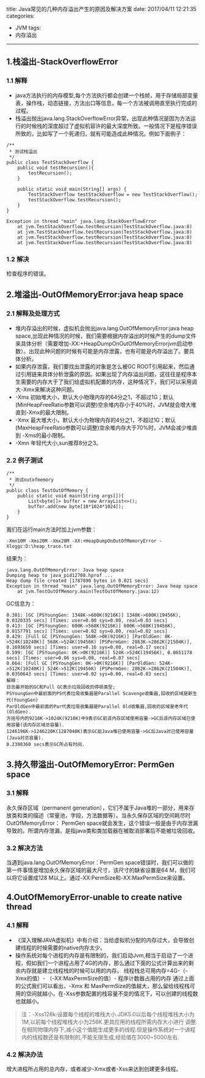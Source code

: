 title: Java常见的几种内存溢出产生的原因及解决方案
date: 2017/04/11 12:21:35
categories:
- JVM
tags:
- 内存溢出
---

## 1.栈溢出-StackOverflowError
### 1.1 解释
- java方法执行的内存模型,每个方法执行都会创建一个栈帧，用于存储局部变量表，操作栈，动态链接，方法出口等信息，每一个方法被调用直至执行完成的过程。
- 栈溢出抛出java.lang.StackOverflowError异常，出现此种情况是因为方法运行的时候栈的深度超过了虚拟机容许的最大深度所致。一般情况下是程序错误所致的，比如写了一个死递归，就有可能造成此种情况。例如下面例子：

```
/**
 * 测试栈溢出
 */
public class TestStackOverflow {
    public void testRecursion(){
        testRecursion();
    }

    public static void main(String[] args) {
        TestStackOverflow testStackOverflow = new TestStackOverflow();
        testStackOverflow.testRecursion();
    }
}

Exception in thread "main" java.lang.StackOverflowError
	at jvm.TestStackOverflow.testRecursion(TestStackOverflow.java:8)
	at jvm.TestStackOverflow.testRecursion(TestStackOverflow.java:8)
	at jvm.TestStackOverflow.testRecursion(TestStackOverflow.java:8)
	at jvm.TestStackOverflow.testRecursion(TestStackOverflow.java:8)
```

### 1.2 解决
检查程序的错误。


## 2.堆溢出-OutOfMemoryError:java heap space
### 2.1 解释及处理方式
- 堆内存溢出的时候，虚拟机会抛出java.lang.OutOfMemoryError:java heap space,出现此种情况的时候，我们需要根据内存溢出的时候产生的dump文件来具体分析（需要增加-XX:+HeapDumpOnOutOfMemoryErrorjvm启动参数）。出现此种问题的时候有可能是内存泄露，也有可能是内存溢出了。要具体分析。
- 如果内存泄露，我们要找出泄露的对象是怎么被GC ROOT引用起来，然后通过引用链来具体分析泄露的原因。如果出现了内存溢出问题，这往往是程序本生需要的内存大于了我们给虚拟机配置的内存，这种情况下，我们可以采用调大-Xmx来解决这种问题。
- -Xms 初始堆大小，默认大小物理内存的64分之1，不超过1G；默认(MinHeapFreeRatio参数可以调整)空余堆内存小于40%时，JVM就会增大堆直到-Xmx的最大限制。
- -Xmx 最大堆大小，默认大小为物理内存的4分之1，不超过1G；默认(MaxHeapFreeRatio参数可以调整)空余堆内存大于70%时，JVM会减少堆直到 -Xms的最小限制。
- -Xmn 	年轻代大小,sun推荐8分之3。
### 2.2 例子测试

```
/**
 * 测试outofmemory
 */
public class TestOutOfMemory {
    public static void main(String args[]){
        List<byte[]> buffer = new ArrayList<>();
        buffer.add(new byte[10*1024*1024]);
    }
}
```
我们在运行main方法时加上jvm参数：

```
-Xmn10M -Xms20M -Xmx20M -XX:+HeapDumpOnOutOfMemoryError -Xloggc:D:\heap_trace.txt 
```

结果为：

```
java.lang.OutOfMemoryError: Java heap space
Dumping heap to java_pid12708.hprof ...
Heap dump file created [1787890 bytes in 0.021 secs]
Exception in thread "main" java.lang.OutOfMemoryError: Java heap space
	at jvm.TestOutOfMemory.main(TestOutOfMemory.java:12)
```
GC信息为：

```
0.381: [GC [PSYoungGen: 1348K->600K(9216K)] 1348K->600K(19456K), 0.0320335 secs] [Times: user=0.00 sys=0.00, real=0.03 secs] 
0.413: [GC [PSYoungGen: 600K->568K(9216K)] 600K->568K(19456K), 0.0157791 secs] [Times: user=0.02 sys=0.00, real=0.02 secs] 
0.429: [Full GC [PSYoungGen: 568K->0K(9216K)] [ParOldGen: 0K->524K(10240K)] 568K->524K(19456K) [PSPermGen: 2863K->2862K(21504K)], 0.1693650 secs] [Times: user=0.16 sys=0.00, real=0.17 secs] 
0.599: [GC [PSYoungGen: 0K->0K(9216K)] 524K->524K(19456K), 0.0651178 secs] [Times: user=0.06 sys=0.00, real=0.07 secs] 
0.664: [Full GC [PSYoungGen: 0K->0K(9216K)] [ParOldGen: 524K->512K(10240K)] 524K->512K(19456K) [PSPermGen: 2862K->2862K(21504K)], 0.0350643 secs] [Times: user=0.02 sys=0.00, real=0.03 secs]
解释：
日志最开始的GC和Full GC表示垃圾回收的停顿类型;
PSYoungGen中最前面的PS代表垃圾收集器是Parallel Scavenge收集器,回收的区域是新生代(YoungGen)
ParOldGen中最前面的Par代表垃圾收集器是Parallel Old收集器,回收的区域是老年代(OldGen).
方括号内的9216K->1024K(9216K)中9表示GC前该内存区域使用容量->GC后该内存区域已使用容量(该内存区域总容量).
1246196K->1246220K(1287040K)表示GC前Java堆已使用容量->GC后Java对已使用容量(Java对总容量).
0.2398360 secs表示GC所占有时间.

```

## 3.持久带溢出-OutOfMemoryError: PermGen space
### 3.1 解释
永久保存区域（permanent generation），它们不属于Java堆的一部分，用来存放类和类的描述（常量池，字段，方法数据等）。当永久保存区域的空间耗尽时OutOfMemoryError： PermGen space就会发生，这个错误一般是由于内存泄漏导致的。所谓内存泄漏，是指java类和类加载器在被取消部署后不能被垃圾回收。

### 3.2 解决方法
当遇到java.lang.OutOfMemoryError：PermGen space错误时，我们可以做的第一件事情是增加永久保存区域的最大尺寸，该尺寸的缺省设置是64 M，我们可以将它设置成128 M以上。通过-XX:PermSize和-XX:MaxPermSize来设置。

## 4.OutOfMemoryError-unable to create native thread
### 4.1 解释
- 《深入理解JAVA虚拟机》中有介绍：当给虚拟机分配的内存过大，会导致创建线程的时候需要的native内存太少。
- 操作系统对每个进程的内存是有限制的，我们启动Jvm,相当于启动了一个进程，假如我们一个进程占用了4G的内存，那么通过下面的公式计算出来的剩余内存就是建立线程栈的时候可以用的内存。 线程栈总可用内存=4G-（-Xmx的值）- （-XX:MaxPermSize的值）- 程序计数器占用的内存 通过上面的公式我们可以看出，-Xmx 和 MaxPermSize的值越大，那么留给线程栈可用的空间就越小，在-Xss参数配置的栈容量不变的情况下，可以创建的线程数也就越小。

> 注：-Xss128k:设置每个线程的堆栈大小.JDK5.0以后每个线程堆栈大小为1M,以前每个线程堆栈大小为256K.更具应用的线程所需内存大小进行 调整.在相同物理内存下,减小这个值能生成更多的线程.但是操作系统对一个进程内的线程数还是有限制的,不能无限生成,经验值在3000~5000左右.
### 4.2 解决办法
增大进程所占用的总内存，或者减少-Xmx或者-Xss来达到创建更多线程。
